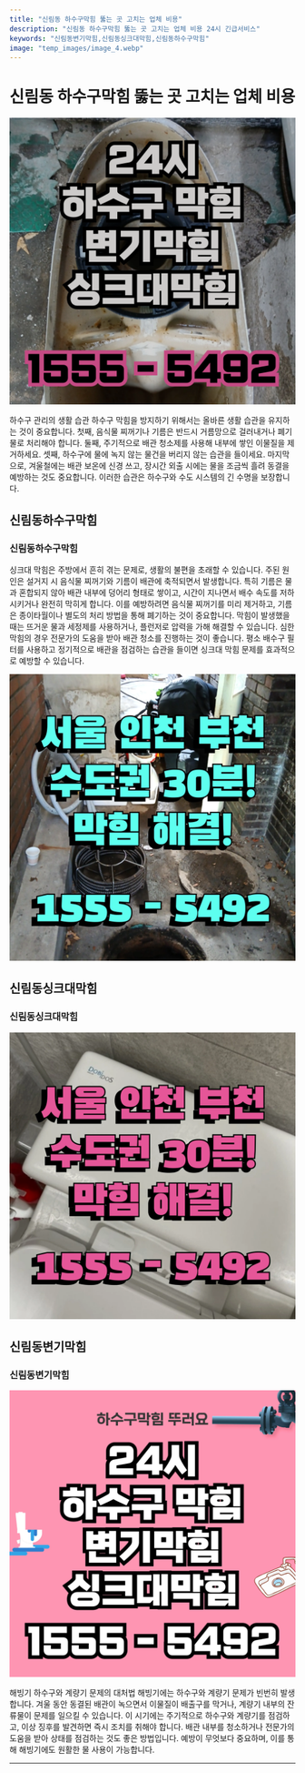```yaml
---
title: "신림동 하수구막힘 뚫는 곳 고치는 업체 비용"
description: "신림동 하수구막힘 뚫는 곳 고치는 업체 비용 24시 긴급서비스"
keywords: "신림동변기막힘,신림동싱크대막힘,신림동하수구막힘"
image: "temp_images/image_4.webp"
---
```


# 신림동 하수구막힘 뚫는 곳 고치는 업체 비용

![신림동하수구막힘](temp_images/image_7.webp) 

하수구 관리의 생활 습관
하수구 막힘을 방지하기 위해서는 올바른 생활 습관을 유지하는 것이 중요합니다. 첫째, 음식물 찌꺼기나 기름은 반드시 거름망으로 걸러내거나 폐기물로 처리해야 합니다. 둘째, 주기적으로 배관 청소제를 사용해 내부에 쌓인 이물질을 제거하세요. 셋째, 하수구에 물에 녹지 않는 물건을 버리지 않는 습관을 들이세요. 마지막으로, 겨울철에는 배관 보온에 신경 쓰고, 장시간 외출 시에는 물을 조금씩 흘려 동결을 예방하는 것도 중요합니다. 이러한 습관은 하수구와 수도 시스템의 긴 수명을 보장합니다.


## 신림동하수구막힘

### 신림동하수구막힘

싱크대 막힘은 주방에서 흔히 겪는 문제로, 생활의 불편을 초래할 수 있습니다. 주된 원인은 설거지 시 음식물 찌꺼기와 기름이 배관에 축적되면서 발생합니다. 특히 기름은 물과 혼합되지 않아 배관 내부에 덩어리 형태로 쌓이고, 시간이 지나면서 배수 속도를 저하시키거나 완전히 막히게 합니다. 이를 예방하려면 음식물 찌꺼기를 미리 제거하고, 기름은 종이타월이나 별도의 처리 방법을 통해 폐기하는 것이 중요합니다. 막힘이 발생했을 때는 뜨거운 물과 세정제를 사용하거나, 플런저로 압력을 가해 해결할 수 있습니다. 심한 막힘의 경우 전문가의 도움을 받아 배관 청소를 진행하는 것이 좋습니다. 평소 배수구 필터를 사용하고 정기적으로 배관을 점검하는 습관을 들이면 싱크대 막힘 문제를 효과적으로 예방할 수 있습니다.

![신림동하수구막힘](temp_images/image_5.webp) 



## 신림동싱크대막힘

### 신림동싱크대막힘

![신림동싱크대막힘](temp_images/image_2.webp) 



## 신림동변기막힘

### 신림동변기막힘

![신림동변기막힘](temp_images/image_0.webp) 

  해빙기 하수구와 계량기 문제의 대처법
해빙기에는 하수구와 계량기 문제가 빈번히 발생합니다. 겨울 동안 동결된 배관이 녹으면서 이물질이 배출구를 막거나, 계량기 내부의 잔류물이 문제를 일으킬 수 있습니다. 이 시기에는 주기적으로 하수구와 계량기를 점검하고, 이상 징후를 발견하면 즉시 조치를 취해야 합니다. 배관 내부를 청소하거나 전문가의 도움을 받아 상태를 점검하는 것도 좋은 방법입니다. 예방이 무엇보다 중요하며, 이를 통해 해빙기에도 원활한 물 사용이 가능합니다.

---


